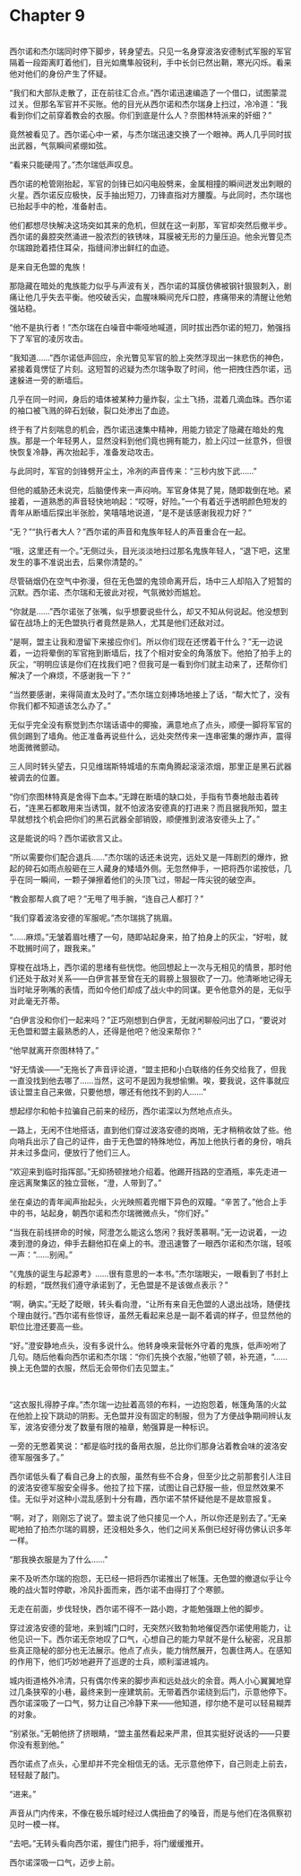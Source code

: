 # Chapter 9

<br>
西尔诺和杰尔瑞同时停下脚步，转身望去。只见一名身穿波洛安德制式军服的军官隔着一段距离盯着他们，目光如鹰隼般锐利，手中长剑已然出鞘，寒光闪烁。看来他对他们的身份产生了怀疑。

“我们和大部队走散了，正在前往汇合点。”西尔诺迅速编造了一个借口，试图蒙混过关。但那名军官并不买账。他的目光从西尔诺和杰尔瑞身上扫过，冷冷道：“我看到你们之前穿着教会的衣服。你们到底是什么人？奈图林特派来的奸细？”

竟然被看见了。西尔诺心中一紧，与杰尔瑞迅速交换了一个眼神。两人几乎同时拔出武器，气氛瞬间紧绷如弦。

“看来只能硬闯了。”杰尔瑞低声叹息。

西尔诺的枪管刚抬起，军官的剑锋已如闪电般劈来，金属相撞的瞬间迸发出刺眼的火星。西尔诺反应极快，反手抽出短刀，刀锋直指对方腰腹。与此同时，杰尔瑞也已抬起手中的枪，准备射击。

他们都想尽快解决这场突如其来的危机，但就在这一刹那，军官却突然后撤半步。西尔诺的鼻腔突然涌进一股浓烈的铁锈味，耳膜被无形的力量压迫。他余光瞥见杰尔瑞踉跄着捂住耳朵，指缝间渗出鲜红的血迹。

是来自无色盟的鬼族！

那隐藏在暗处的鬼族能力似乎与声波有关，西尔诺的耳膜仿佛被钢针狠狠刺入，剧痛让他几乎失去平衡。他咬破舌尖，血腥味瞬间充斥口腔，疼痛带来的清醒让他勉强站稳。

“他不是执行者！”杰尔瑞在白噪音中嘶哑地喊道，同时拔出西尔诺的短刀，勉强挡下了军官的凌厉攻击。

“我知道……”西尔诺低声回应，余光瞥见军官的脸上突然浮现出一抹悲伤的神色，紧接着竟愣怔了片刻。这短暂的迟疑为杰尔瑞争取了时间，他一把拽住西尔诺，迅速躲进一旁的断墙后。

几乎在同一时间，身后的墙体被某种力量炸裂，尘土飞扬，混着几滴血珠。西尔诺的袖口被飞溅的碎石划破，裂口处渗出了血迹。

终于有了片刻喘息的机会，西尔诺迅速集中精神，用能力锁定了隐藏在暗处的鬼族。那是一个年轻男人，显然没料到他们竟也拥有能力，脸上闪过一丝意外，但很快恢复冷静，再次抬起手，准备发动攻击。

与此同时，军官的剑锋劈开尘土，冷冽的声音传来：“三秒内放下武……”

但他的威胁还未说完，后脑便传来一声闷响。军官身体晃了晃，随即栽倒在地。紧接着，一道熟悉的声音轻快地响起：“哎呀，好险。”一个有着近乎透明颜色短发的青年从断墙后探出半张脸，笑嘻嘻地说道，“是不是该感谢我视力好？”

“无？”“执行者大人？”西尔诺的声音和鬼族年轻人的声音重合在一起。

“哦，这里还有一个。”无侧过头，目光淡淡地扫过那名鬼族年轻人，“退下吧，这里发生的事不准说出去，后果你清楚的。”

尽管硝烟仍在空气中弥漫，但在无色盟的鬼领命离开后，场中三人却陷入了短暂的沉默。西尔诺、杰尔瑞和无彼此对视，气氛微妙而尴尬。

“你就是……”西尔诺张了张嘴，似乎想要说些什么，却又不知从何说起。他没想到留在战场上的无色盟执行者竟然是熟人，尤其是他们还敌对过。

“是啊，盟主让我和澄留下来接应你们。所以你们现在还愣着干什么？”无一边说着，一边将晕倒的军官拖到断墙后，找了个相对安全的角落放下。他拍了拍手上的灰尘，“明明应该是你们在找我们吧？但我可是一看到你们就主动来了，还帮你们解决了一个麻烦，不感谢我一下？”

“当然要感谢，来得简直太及时了。”杰尔瑞立刻捧场地接上了话，“帮大忙了，没有你我们都不知道该怎么办了。”

无似乎完全没有察觉到杰尔瑞话语中的揶揄，满意地点了点头，顺便一脚将军官的佩剑踢到了墙角。他正准备再说些什么，远处突然传来一连串密集的爆炸声，震得地面微微颤动。

三人同时转头望去，只见维瑞斯特城墙的东南角腾起滚滚浓烟，那里正是黑石武器被调去的位置。

“你们奈图林特真是舍得下血本。”无蹲在断墙的缺口处，手指有节奏地敲击着砖石，“连黑石都敢用来当诱饵，就不怕波洛安德真的打进来？而且据我所知，盟主早就想找个机会把你们的黑石武器全部销毁，顺便推到波洛安德头上了。”

这是能说的吗？西尔诺欲言又止。

“所以需要你们配合退兵……”杰尔瑞的话还未说完，远处又是一阵剧烈的爆炸，掀起的碎石如雨点般砸在三人藏身的矮墙外侧。无忽然伸手，一把将西尔诺按低，几乎在同一瞬间，一颗子弹擦着他们的头顶飞过，带起一阵尖锐的破空声。

“教会那帮人疯了吧？”无甩了甩手腕，“连自己人都打？”

“我们穿着波洛安德的军服呢。”杰尔瑞挑了挑眉。

“……麻烦。”无皱着眉吐槽了一句，随即站起身来，拍了拍身上的灰尘，“好啦，就不耽搁时间了，跟我来。”

穿梭在战场上，西尔诺的思绪有些恍惚。他回想起上一次与无相见的情景，那时他们还处于敌对关系——白伊言甚至曾在无的肩膀上狠狠砍了一刀。他清晰地记得无当时呲牙咧嘴的表情，而如今他们却成了战火中的同谋。更令他意外的是，无似乎对此毫无芥蒂。

“白伊言没和你们一起来吗？”正巧刚想到白伊言，无就闲聊般问出了口，“要说对无色盟和盟主最熟悉的人，还得是他吧？他没来帮你？”

“他早就离开奈图林特了。”

“好无情诶——”无拖长了声音评论道，“盟主把和小白联络的任务交给我了，但我一直没找到他去哪了……当然，这可不是因为我想偷懒。唉，要我说，这件事就应该让盟主自己来做，只要他想，哪还有他找不到的人……”

想起缪尔和帕卡拉骗自己前来的经历，西尔诺深以为然地点点头。

一路上，无闲不住地搭话，直到他们穿过波洛安德的岗哨，无才稍稍收敛了些。他向哨兵出示了自己的证件，由于无色盟的特殊地位，再加上他执行者的身份，哨兵并未过多盘问，便放行了他们三人。

“欢迎来到临时指挥部。”无抑扬顿挫地介绍着。他踢开挡路的空酒瓶，率先走进一座远离聚集区的独立营帐，“澄，人带到了。”

坐在桌边的青年闻声抬起头，火光映照着兜帽下异色的双瞳。“辛苦了。”他合上手中的书，站起身，朝西尔诺和杰尔瑞微微点头，“你们好。”

“当我在前线拼命的时候，阿澄怎么能这么悠闲？我好羡慕啊。”无一边说着，一边凑到澄的身边，伸手去翻他扣在桌上的书。澄迅速瞥了一眼西尔诺和杰尔瑞，轻咳一声：“……别闹。”

“《鬼族的诞生与起源考》……很有意思的一本书。”杰尔瑞眼尖，一眼看到了书封上的标题，“既然我们遵守承诺到了，无色盟是不是该做点表示？”

“啊，确实。”无眨了眨眼，转头看向澄，“让所有来自无色盟的人退出战场，随便找个理由就行。”西尔诺有些惊讶，虽然无看起来总是一副不着调的样子，但显然他的职位比澄还要高一些。

“好。”澄安静地点头，没有多说什么。他转身唤来营帐外守着的鬼族，低声吩咐了几句。随后他看向西尔诺和杰尔瑞：“你们先换个衣服，”他顿了顿，补充道，“……换上无色盟的衣服，然后无会带你们去见盟主。”

<br>

“这衣服扎得脖子痒。”杰尔瑞一边扯着高领的布料，一边抱怨着，帐篷角落的火盆在他脸上投下跳动的阴影。无色盟并没有固定的制服，但为了方便战争期间辨认友军，波洛安德分发了数量有限的袖章，勉强算是一种标识。

一旁的无憋着笑说：“都是临时找的备用衣服，总比你们那身沾着教会味的波洛安德军服强多了。”

西尔诺低头看了看自己身上的衣服，虽然有些不合身，但至少比之前那套引人注目的波洛安德军服安全得多。他拉了拉下摆，试图让自己舒服一些，但显然效果不佳。无似乎对这种小混乱感到十分有趣，西尔诺不禁怀疑他是不是故意报复。

“啊，对了，刚刚忘了说了。盟主说了他只接见一个人，所以你还是别去了。”无亲昵地拍了拍杰尔瑞的肩膀，还没相处多久，他们之间关系倒已经好得仿佛认识多年一样。

“那我换衣服是为了什么……”

来不及听杰尔瑞的抱怨，无已经一把将西尔诺推出了帐篷。无色盟的撤退似乎让今晚的战火暂时停歇，冷风扑面而来，西尔诺不由得打了个寒颤。

无走在前面，步伐轻快，西尔诺不得不一路小跑，才能勉强跟上他的脚步。

穿过波洛安德的营地，来到城门口时，无突然兴致勃勃地催促西尔诺使用能力，让他见识一下。西尔诺无奈地叹了口气，心想自己的能力早就不是什么秘密，况且那些真正隐秘的部分也无法展示。他点了点头，能力悄然展开，包裹住两人。在感知的作用下，他们巧妙地避开了巡逻的士兵，顺利溜进城内。

城内街道格外冷清，只有偶尔传来的脚步声和远处战火的余音。两人小心翼翼地穿过几条狭窄的小巷，最终来到一座建筑前。无带着西尔诺绕到后门，示意他停下。西尔诺深吸了一口气，努力让自己冷静下来——他知道，缪尔绝不是可以轻易糊弄的对象。

“别紧张。”无朝他挤了挤眼睛，“盟主虽然看起来严肃，但其实挺好说话的——只要你没有惹到他。”

西尔诺点了点头，心里却并不完全相信无的话。无示意他停下，自己则走上前去，轻轻敲了敲门。

“进来。”

声音从门内传来，不像在极乐城时经过人偶扭曲了的嗓音，而是与他们在洛佩察初见时一模一样。

“去吧。”无转头看向西尔诺，握住门把手，将门缓缓推开。

西尔诺深吸一口气，迈步上前。
